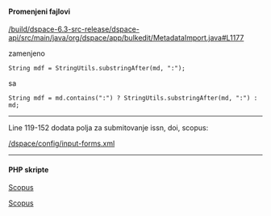 <h4>Promenjeni fajlovi</h4>

<a href="https://github.com/kovmisa/dspace-kg/blob/master/MetadataImport.java#L1177">/build/dspace-6.3-src-release/dspace-api/src/main/java/org/dspace/app/bulkedit/MetadataImport.java#L1177</a>
<p>
zamenjeno 
</p>
  
<code>String mdf = StringUtils.substringAfter(md, ":");</code>
<p>
sa
</p>
<code>String mdf = md.contains(":") ? StringUtils.substringAfter(md, ":") : md;</code>
<hr>
<p>
Line 119-152 dodata polja za submitovanje issn, doi, scopus:
</p>
<a href="https://github.com/kovmisa/dspace-kg/blob/master/input-forms.xml#L119">/dspace/config/input-forms.xml</a>

<hr>
<h4>PHP skripte</h4>
<p>
<a href="https://github.com/kovmisa/dspace-kg/tree/master/php-scopus">Scopus</a>
</p>
<p>
<a href="https://github.com/kovmisa/dspace-kg/tree/master/php-scopus">Scopus</a>
</p>
